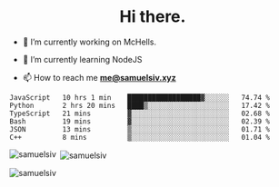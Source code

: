 <h1 align="center">Hi there.</h1>

- 🔭 I’m currently working on McHells.

- 🌱 I’m currently learning NodeJS

- 📫 How to reach me **me@samuelsiv.xyz**


<!--START_SECTION:waka-->

```text
JavaScript   10 hrs 1 min    ██████████████████▓░░░░░░   74.74 %
Python       2 hrs 20 mins   ████▒░░░░░░░░░░░░░░░░░░░░   17.42 %
TypeScript   21 mins         ▓░░░░░░░░░░░░░░░░░░░░░░░░   02.68 %
Bash         19 mins         ▓░░░░░░░░░░░░░░░░░░░░░░░░   02.39 %
JSON         13 mins         ▒░░░░░░░░░░░░░░░░░░░░░░░░   01.71 %
C++          8 mins          ▒░░░░░░░░░░░░░░░░░░░░░░░░   01.04 %
```

<!--END_SECTION:waka-->

<p><img align="left" src="https://github-readme-stats.vercel.app/api/top-langs?username=samuelsiv&show_icons=true&locale=en&layout=compact&theme=radical" alt="samuelsiv" /></p>

<p>&nbsp;<img align="center" src="https://github-readme-stats.vercel.app/api?username=samuelsiv&show_icons=true&locale=en&theme=radical" alt="samuelsiv" /></p>
<p align="left"> <img src="https://komarev.com/ghpvc/?username=samuelsiv&label=Profile%20views&color=0e75b6&style=flat" alt="samuelsiv" /> </p>


